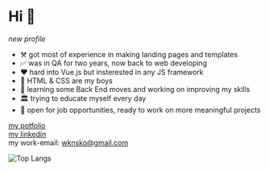 # Hi :wave:
*new profile*

- :hammer_and_pick: got most of experience in making landing pages and templates <br />
- :white_check_mark: was in QA for two years, now back to web developing <br />
- :hearts: hard into Vue.js but insterested in any JS framework
- :two_men_holding_hands: HTML & CSS are my boys 
- :school: learning some Back End moves and working on improving my skills
- :classical_building: trying to educate myself every day
- :rocket: open for job opportunities, ready to work on more meaningful projects

<a href="https://wknsko.github.io/" target="_blank">my potfolio</a> <br/>
<a href="https://www.linkedin.com/in/anastasiyakono/" target="_blank">my linkedin</a> <br />
my work-email: wknsko@gmail.com

 ![Top Langs](https://github-readme-stats.vercel.app/api/top-langs/?username=wknsko&hide=javascript,css,scss,html&theme=tokyonight)

